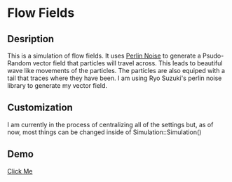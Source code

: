 # Flow Fields
## Desription

This is a simulation of flow fields. It uses [Perlin Noise](https://en.wikipedia.org/wiki/Perlin_noise) to generate a Psudo-Random vector field that particles will travel across. This leads to beautiful wave like movements of the particles. The particles are also equiped with a tail that traces where they have been. I am using Ryo Suzuki's perlin noise library to generate my vector field.

## Customization

I am currently in the process of centralizing all of the settings but, as of now, most things can be changed inside of Simulation::Simulation()

## Demo
[Click Me](https://github.com/guth0/Flow-Fields/blob/main/Demos/Flow_Field_Demo.gif)
